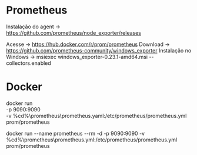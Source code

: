 # Prometheus
Instalação do agent -> https://github.com/prometheus/node_exporter/releases

<!-- ## URL DA IMAGEM DO Prometheus -->
Acesse -> https://hub.docker.com/r/prom/prometheus
Download -> https://github.com/prometheus-community/windows_exporter
Instalação no Windows -> msiexec windows_exporter-0.23.1-amd64.msi --collectors.enabled
# Docker 

<!-- Comando quebrando linhas -->
docker run \
    -p 9090:9090 \
    -v  %cd%\prometheus\prometheus.yaml:/etc/prometheus/prometheus.yml \
    prom/prometheus


<!-- Comando em uma única linha -->
docker run --name prometheus --rm -d -p 9090:9090  -v %cd%\prometheus\prometheus.yml:/etc/prometheus/prometheus.yml prom/prometheus